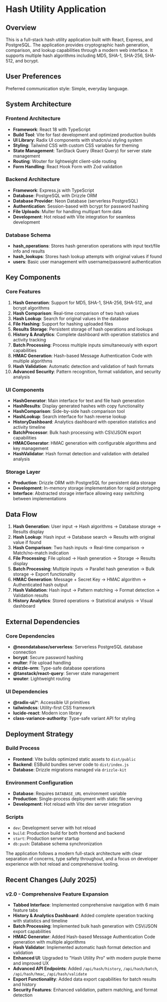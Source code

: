 # Hash Utility Application

## Overview

This is a full-stack hash utility application built with React, Express, and PostgreSQL. The application provides cryptographic hash generation, comparison, and lookup capabilities through a modern web interface. It supports multiple hash algorithms including MD5, SHA-1, SHA-256, SHA-512, and bcrypt.

## User Preferences

Preferred communication style: Simple, everyday language.

## System Architecture

### Frontend Architecture
- **Framework**: React 18 with TypeScript
- **Build Tool**: Vite for fast development and optimized production builds
- **UI Library**: Radix UI components with shadcn/ui styling system
- **Styling**: Tailwind CSS with custom CSS variables for theming
- **State Management**: TanStack Query (React Query) for server state management
- **Routing**: Wouter for lightweight client-side routing
- **Form Handling**: React Hook Form with Zod validation

### Backend Architecture
- **Framework**: Express.js with TypeScript
- **Database**: PostgreSQL with Drizzle ORM
- **Database Provider**: Neon Database (serverless PostgreSQL)
- **Authentication**: Session-based with bcrypt for password hashing
- **File Uploads**: Multer for handling multipart form data
- **Development**: Hot reload with Vite integration for seamless development

### Database Schema
- **hash_operations**: Stores hash generation operations with input text/file info and results
- **hash_lookups**: Stores hash lookup attempts with original values if found
- **users**: Basic user management with username/password authentication

## Key Components

### Core Features
1. **Hash Generation**: Support for MD5, SHA-1, SHA-256, SHA-512, and bcrypt algorithms
2. **Hash Comparison**: Real-time comparison of two hash values
3. **Hash Lookup**: Search for original values in the database
4. **File Hashing**: Support for hashing uploaded files
5. **Results Storage**: Persistent storage of hash operations and lookups
6. **History & Analytics**: Complete dashboard with operation statistics and activity tracking
7. **Batch Processing**: Process multiple inputs simultaneously with export capabilities
8. **HMAC Generation**: Hash-based Message Authentication Code with multiple algorithms
9. **Hash Validation**: Automatic detection and validation of hash formats
10. **Advanced Security**: Pattern recognition, format validation, and security analysis

### UI Components
- **HashGenerator**: Main interface for text and file hash generation
- **HashResults**: Display generated hashes with copy functionality
- **HashComparison**: Side-by-side hash comparison tool
- **HashLookup**: Search interface for hash reverse lookup
- **HistoryDashboard**: Analytics dashboard with operation statistics and activity timeline
- **BatchProcessor**: Bulk hash processing with CSV/JSON export capabilities
- **HMACGenerator**: HMAC generation with configurable algorithms and key management
- **HashValidator**: Hash format detection and validation with detailed analysis

### Storage Layer
- **Production**: Drizzle ORM with PostgreSQL for persistent data storage
- **Development**: In-memory storage implementation for rapid prototyping
- **Interface**: Abstracted storage interface allowing easy switching between implementations

## Data Flow

1. **Hash Generation**: User input → Hash algorithms → Database storage → Results display
2. **Hash Lookup**: Hash input → Database search → Results with original value if found
3. **Hash Comparison**: Two hash inputs → Real-time comparison → Match/no-match indication
4. **File Processing**: File upload → Hash generation → Storage → Results display
5. **Batch Processing**: Multiple inputs → Parallel hash generation → Bulk storage → Export functionality
6. **HMAC Generation**: Message + Secret Key → HMAC algorithm → Authenticated hash output
7. **Hash Validation**: Hash input → Pattern matching → Format detection → Validation results
8. **History Analytics**: Stored operations → Statistical analysis → Visual dashboard

## External Dependencies

### Core Dependencies
- **@neondatabase/serverless**: Serverless PostgreSQL database connection
- **bcrypt**: Secure password hashing
- **multer**: File upload handling
- **drizzle-orm**: Type-safe database operations
- **@tanstack/react-query**: Server state management
- **wouter**: Lightweight routing

### UI Dependencies
- **@radix-ui/***: Accessible UI primitives
- **tailwindcss**: Utility-first CSS framework
- **lucide-react**: Modern icon library
- **class-variance-authority**: Type-safe variant API for styling

## Deployment Strategy

### Build Process
- **Frontend**: Vite builds optimized static assets to `dist/public`
- **Backend**: ESBuild bundles server code to `dist/index.js`
- **Database**: Drizzle migrations managed via `drizzle-kit`

### Environment Configuration
- **Database**: Requires `DATABASE_URL` environment variable
- **Production**: Single-process deployment with static file serving
- **Development**: Hot reload with Vite dev server integration

### Scripts
- `dev`: Development server with hot reload
- `build`: Production build for both frontend and backend
- `start`: Production server startup
- `db:push`: Database schema synchronization

The application follows a modern full-stack architecture with clear separation of concerns, type safety throughout, and a focus on developer experience with hot reload and comprehensive tooling.

## Recent Changes (July 2025)

### v2.0 - Comprehensive Feature Expansion
- **Tabbed Interface**: Implemented comprehensive navigation with 6 main feature tabs
- **History & Analytics Dashboard**: Added complete operation tracking with statistics and timeline
- **Batch Processing**: Implemented bulk hash generation with CSV/JSON export capabilities
- **HMAC Generator**: Added Hash-based Message Authentication Code generation with multiple algorithms
- **Hash Validator**: Implemented automatic hash format detection and validation
- **Enhanced UI**: Upgraded to "Hash Utility Pro" with modern purple theme and improved UX
- **Advanced API Endpoints**: Added `/api/hash/history`, `/api/hash/batch`, `/api/hash/hmac`, `/api/hash/validate`
- **Export Functionality**: Added data export capabilities for batch results and history
- **Security Features**: Enhanced validation, pattern matching, and format detection